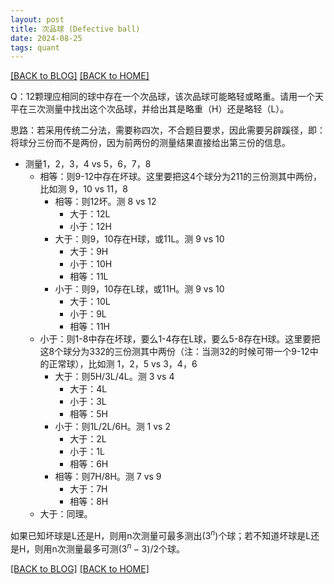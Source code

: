 ```yaml
---
layout: post
title: 次品球 (Defective ball)
date: 2024-08-25
tags: quant
---
```


[[BACK to BLOG]](../another-page.html) [[BACK to HOME]](../)

Q：12颗理应相同的球中存在一个次品球，该次品球可能略轻或略重。请用一个天平在三次测量中找出这个次品球，并给出其是略重（H）还是略轻（L）。

思路：若采用传统二分法，需要称四次，不合题目要求，因此需要另辟蹊径，即：将球分三份而不是两份，因为前两份的测量结果直接给出第三份的信息。
* 测量1，2，3，4 vs 5，6，7，8
    * 相等：则9-12中存在坏球。这里要把这4个球分为211的三份测其中两份，比如测 9，10 vs 11，8
        * 相等：则12坏。测 8 vs 12
            * 大于：12L
            * 小于：12H
        * 大于：则9，10存在H球，或11L。测 9 vs 10
            * 大于：9H
            * 小于：10H
            * 相等：11L
        * 小于：则9，10存在L球，或11H。测 9 vs 10
            * 大于：10L
            * 小于：9L
            * 相等：11H
    * 小于：则1-8中存在坏球，要么1-4存在L球，要么5-8存在H球。这里要把这8个球分为332的三份测其中两份（注：当测32的时候可带一个9-12中的正常球），比如测 1，2，5 vs 3，4，6
        * 大于：则5H/3L/4L。测 3 vs 4
            * 大于：4L
            * 小于：3L
            * 相等：5H
        * 小于：则1L/2L/6H。测 1 vs 2
            * 大于：2L
            * 小于：1L
            * 相等：6H
        * 相等：则7H/8H。测 7 vs 9
            * 大于：7H
            * 相等：8H
    * 大于：同理。

如果已知坏球是L还是H，则用n次测量可最多测出$(3^n)$个球；若不知道坏球是L还是H，则用n次测量最多可测$(3^n-3)/2$个球。

[[BACK to BLOG]](../another-page.html) [[BACK to HOME]](../)
